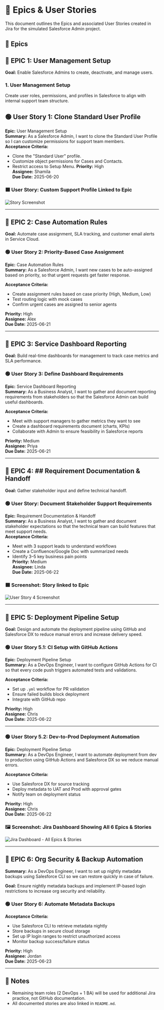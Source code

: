 # 📘 Epics & User Stories

This document outlines the Epics and associated User Stories created in Jira for the simulated Salesforce Admin project.

## 📁 Epics

  ## 🧩 EPIC 1: User Management Setup
**Goal:** Enable Salesforce Admins to create, deactivate, and manage users.

### 1. User Management Setup
Create user roles, permissions, and profiles in Salesforce to align with internal support team structure.

## 🟢 User Story 1: Clone Standard User Profile

**Epic:** User Management Setup  
**Summary:** As a Salesforce Admin, I want to clone the Standard User Profile so I can customize permissions for support team members.  
**Acceptance Criteria:**
- Clone the "Standard User" profile.
- Customize object permissions for Cases and Contacts.
- Restrict access to Setup Menu.
**Priority:** High  
**Assignee:** Shamila  
**Due Date:** 2025-06-20


### 🟩 User Story: Custom Support Profile Linked to Epic
![Story Screenshot](../screenshots/story-support-profile-parent-epic.png)

---

## 🧩 EPIC 2: Case Automation Rules  
**Goal:** Automate case assignment, SLA tracking, and customer email alerts in Service Cloud.

### 🟢 User Story 2: Priority-Based Case Assignment  

**Epic:** Case Automation Rules  
**Summary:** As a Salesforce Admin, I want new cases to be auto-assigned based on priority, so that urgent requests get faster response.  

**Acceptance Criteria:**
- Create assignment rules based on case priority (High, Medium, Low)
- Test routing logic with mock cases
- Confirm urgent cases are assigned to senior agents

**Priority:** High  
**Assignee:** Alex  
**Due Date:** 2025-06-21


---

## 🧩 EPIC 3: Service Dashboard Reporting  
**Goal:** Build real-time dashboards for management to track case metrics and SLA performance.

### 🟢 User Story 3: Define Dashboard Requirements  

**Epic:** Service Dashboard Reporting  
**Summary:** As a Business Analyst, I want to gather and document reporting requirements from stakeholders so that the Salesforce Admin can build useful dashboards.

**Acceptance Criteria:**
- Meet with support managers to gather metrics they want to see
- Create a dashboard requirements document (charts, KPIs)
- Collaborate with Admin to ensure feasibility in Salesforce reports

**Priority:** Medium  
**Assignee:** Priya  
**Due Date:** 2025-06-21



---
## 🧩 EPIC 4: ## Requirement Documentation & Handoff
**Goal:** Gather stakeholder input and define technical handoff.

### 🟢 User Story: Document Stakeholder Support Requirements

**Epic:** Requirement Documentation & Handoff  
**Summary:** As a Business Analyst, I want to gather and document stakeholder expectations so that the technical team can build features that meet support needs.  
**Acceptance Criteria:**
- Meet with 3 support leads to understand workflows
- Create a Confluence/Google Doc with summarized needs
- Identify 3–5 key business pain points  
**Priority:** Medium  
**Assignee:** Linda  
**Due Date:** 2025-06-22

### 🟩 Screenshot: Story linked to Epic

![User Story 4 Screenshot](../screenshots/story-ba-requirements-parent-epic.png)



---


## 🧩 EPIC 5: Deployment Pipeline Setup  
**Goal:** Design and automate the deployment pipeline using GitHub and Salesforce DX to reduce manual errors and increase delivery speed.

### 🟢 User Story 5.1: CI Setup with GitHub Actions  
**Epic:** Deployment Pipeline Setup  
**Summary:** As a DevOps Engineer, I want to configure GitHub Actions for CI so that every code push triggers automated tests and validations.  

**Acceptance Criteria:**  
- Set up `.yml` workflow for PR validation  
- Ensure failed builds block deployment  
- Integrate with GitHub repo  

**Priority:** High  
**Assignee:** Chris  
**Due Date:** 2025-06-22  

---

### 🟢 User Story 5.2: Dev-to-Prod Deployment Automation  
**Epic:** Deployment Pipeline Setup  
**Summary:** As a DevOps Engineer, I want to automate deployment from dev to production using GitHub Actions and Salesforce DX so we reduce manual errors.  

**Acceptance Criteria:**  
- Use Salesforce DX for source tracking  
- Deploy metadata to UAT and Prod with approval gates  
- Notify team on deployment status  

**Priority:** High  
**Assignee:** Chris  
**Due Date:** 2025-06-22  


### 🖼️ Screenshot: Jira Dashboard Showing All 6 Epics & Stories
![Jira Dashboard - All Epics & Stories](../screenshots/jira-dashboard-6-epics-stories.png)

---


## 🧩 EPIC 6: Org Security & Backup Automation

**Summary:** As a DevOps Engineer, I want to set up nightly metadata backups using Salesforce CLI so we can restore quickly in case of failure.

**Goal:** Ensure nightly metadata backups and implement IP-based login restrictions to increase org security and reliability.

### 🟢 User Story 6: Automate Metadata Backups

**Acceptance Criteria:**
- Use Salesforce CLI to retrieve metadata nightly
- Store backups in secure cloud storage
- Set up IP login ranges to restrict unauthorized access
- Monitor backup success/failure status

**Priority:** High  
**Assignee:** Jordan  
**Due Date:** 2025-06-23




---

## 📝 Notes

- Remaining team roles (2 DevOps + 1 BA) will be used for additional Jira practice, not GitHub documentation.
- All documented stories are also linked in `README.md`.






